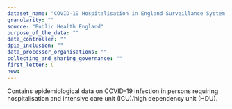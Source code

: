 ```yaml
---
dataset_name: "COVID-19 Hospitalisation in England Surveillance System (CHESS)"
granularity: ""
source: "Public Health England"
purpose_of_the_data: ""
data_controller: ""
dpia_inclusion: ""
data_processor_organisations: ""
collecting_and_sharing_governance: ""
first_letter: C
new: 
---
```

Contains epidemiological data on COVID-19 infection in persons requiring hospitalisation and intensive care unit (ICU)/high dependency unit (HDU).
